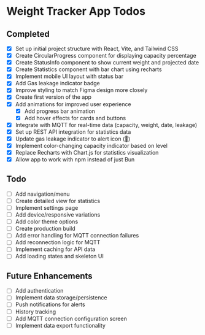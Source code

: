 # Weight Tracker App Todos

## Completed
- [x] Set up initial project structure with React, Vite, and Tailwind CSS
- [x] Create CircularProgress component for displaying capacity percentage
- [x] Create StatusInfo component to show current weight and projected date
- [x] Create Statistics component with bar chart using recharts
- [x] Implement mobile UI layout with status bar
- [x] Add Gas leakage indicator badge
- [x] Improve styling to match Figma design more closely
- [x] Create first version of the app
- [x] Add animations for improved user experience
  - [x] Add progress bar animation
  - [x] Add hover effects for cards and buttons
- [x] Integrate with MQTT for real-time data (capacity, weight, date, leakage)
- [x] Set up REST API integration for statistics data
- [x] Update gas leakage indicator to alert icon (🚨)
- [x] Implement color-changing capacity indicator based on level
- [x] Replace Recharts with Chart.js for statistics visualization
- [x] Allow app to work with npm instead of just Bun

## Todo
- [ ] Add navigation/menu
- [ ] Create detailed view for statistics
- [ ] Implement settings page
- [ ] Add device/responsive variations
- [ ] Add color theme options
- [ ] Create production build
- [ ] Add error handling for MQTT connection failures
- [ ] Add reconnection logic for MQTT
- [ ] Implement caching for API data
- [ ] Add loading states and skeleton UI

## Future Enhancements
- [ ] Add authentication
- [ ] Implement data storage/persistence
- [ ] Push notifications for alerts
- [ ] History tracking
- [ ] Add MQTT connection configuration screen
- [ ] Implement data export functionality

